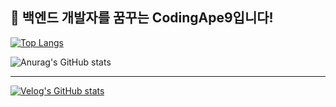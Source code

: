## 🛫 백엔드 개발자를 꿈꾸는 CodingApe9입니다!

[![Top Langs](https://github-readme-stats.vercel.app/api/top-langs/?username=CodingApe9)](https://github.com/anuraghazra/github-readme-stats)

![Anurag's GitHub stats](https://github-readme-stats.vercel.app/api?username=CodingApe9&hide=contribs,prs&show_icons=true&theme=synthwave)

---

[![Velog's GitHub stats](https://velog-readme-stats.vercel.app/api?name=codingape9)](https://velog.io/@codingape9/posts)
